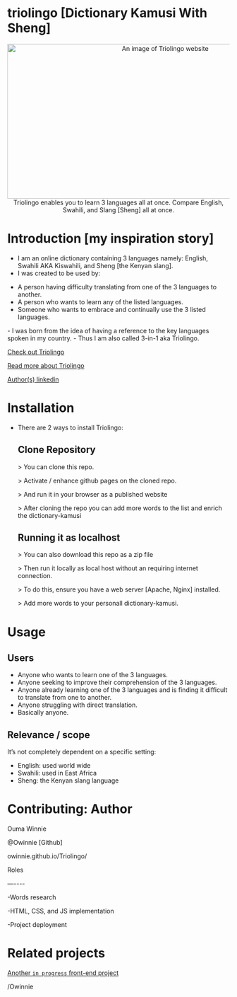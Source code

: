 # triolingo [Dictionary Kamusi With Sheng]
<p align="center">
  <a href="https://owinnie.github.io/Triolingo/"><img src="https://github.com/Owinnie/Triolingo/blob/main/ui/images/readme_trio.png" width="700" height="350" alt="An image of Triolingo website"></img></a>
<br />Triolingo enables you to learn 3 languages all at once. Compare English, Swahili, and Slang [Sheng] all at once.
</p>

# Introduction [my inspiration story]
- I am an online dictionary containing 3 languages namely: English, Swahili AKA Kiswahili, and Sheng [the Kenyan slang].
- I was created to be used by:
<ul>
	<li> A person having difficulty translating from one of the 3 languages to another.</li>
	<li> A person who wants to learn any of the listed languages.</li>
	<li> Someone who wants to embrace and continually use the 3 listed languages.</li>
</ul>
- I was born from the idea of having a reference to the key languages spoken in my country.
- Thus I am also called 3-in-1 aka Triolingo.

<p><a href="https://owinnie.github.io/Triolingo/" target="_blank" rel="noopener noreferrer">Check out Triolingo</a></p>
<p><a href="https://studymasterguide.com/temp/port-folio-stories/trio.html" target="_blank" rel="noopener noreferrer">Read more about Triolingo</a></p>
<p><a href="https://www.linkedin.com/in/owinnie/" target="_blank" rel="noopener noreferrer">Author(s) linkedin</a></p>

# Installation
- There are 2 ways to install Triolingo:
  ## Clone Repository
  <p> > You can clone this repo.</p>
  <p> > Activate / enhance github pages on the cloned repo.</p>
  <p> > And run it in your browser as a published website</p>
  <p> > After cloning the repo you can add more words to the list and enrich the dictionary-kamusi</p>
  
  ## Running it as localhost
  <p> > You can also download this repo as a zip file</p>
  <p> > Then run it locally as local host without an requiring internet connection.</p>
  <p> > To do this, ensure you have a web server [Apache, Nginx] installed.</p>
  <p> > Add more words to your personall dictionary-kamusi.</p>

# Usage
  ## Users
  <ul>
  <li>Anyone who wants to learn one of the 3 languages.</li>
  <li>Anyone seeking to improve their comprehension of the 3 languages.</li>
  <li>Anyone already learning one of the 3 languages and is finding it difficult to translate from one to another.</li>
  <li>Anyone struggling with direct translation.</li>
  <li>Basically anyone.</li>
  </ul>
  
  ## Relevance / scope
  It’s not completely dependent on a specific setting:
  <ul>
    <li>English: used world wide</li>
    <li>Swahili: used in East Africa</li>
    <li>Sheng: the Kenyan slang language</li>
  </ul>

  
# Contributing: Author
<p>Ouma Winnie</p>
<p>@Owinnie [Github]</p>

owinnie.github.io/Triolingo/

<p>Roles</p>
<p>—----</p>
<p>-Words research</p>
<p>-HTML, CSS, and JS implementation</p>
<p>-Project deployment</p>


# Related projects

<a href="https://studymasterguide.com/" target="_blank" rel="noopener noreferrer">Another `in progress` front-end project</a>

/Owinnie
